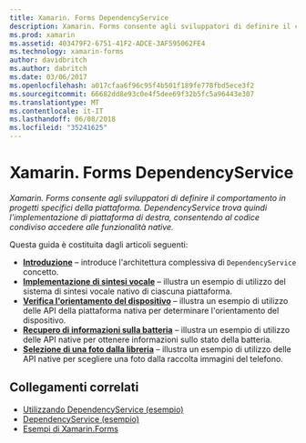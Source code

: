 ```yaml
---
title: Xamarin. Forms DependencyService
description: Xamarin. Forms consente agli sviluppatori di definire il comportamento in progetti specifici della piattaforma. DependencyService trova quindi l'implementazione di piattaforma di destra, consentendo al codice condiviso accedere alle funzionalità native.
ms.prod: xamarin
ms.assetid: 403479F2-6751-41F2-ADCE-3AF595062FE4
ms.technology: xamarin-forms
author: davidbritch
ms.author: dabritch
ms.date: 03/06/2017
ms.openlocfilehash: a017cfaa6f96c95f4b501f189fe778fbd5ece3f2
ms.sourcegitcommit: 66682dd8e93c0e4f5dee69f32b5fc5a96443e307
ms.translationtype: MT
ms.contentlocale: it-IT
ms.lasthandoff: 06/08/2018
ms.locfileid: "35241625"
---
```

# <a name="xamarinforms-dependencyservice"></a>Xamarin. Forms DependencyService

_Xamarin. Forms consente agli sviluppatori di definire il comportamento in progetti specifici della piattaforma. DependencyService trova quindi l'implementazione di piattaforma di destra, consentendo al codice condiviso accedere alle funzionalità native._

Questa guida è costituita dagli articoli seguenti:

- **[Introduzione](introduction.md)**  &ndash; introduce l'architettura complessiva di `DependencyService` concetto.
- **[Implementazione di sintesi vocale](text-to-speech.md)**  &ndash; illustra un esempio di utilizzo del sistema di sintesi vocale nativo di ciascuna piattaforma.
- **[Verifica l'orientamento del dispositivo](device-orientation.md)**  &ndash; illustra un esempio di utilizzo delle API della piattaforma nativa per determinare l'orientamento del dispositivo.
- **[Recupero di informazioni sulla batteria](battery-info.md)**  &ndash; illustra un esempio di utilizzo delle API native per ottenere informazioni sullo stato della batteria.
- **[Selezione di una foto dalla libreria](photo-picker.md)**  &ndash; illustra un esempio di utilizzo delle API native per scegliere una foto dalla raccolta immagini del telefono.


## <a name="related-links"></a>Collegamenti correlati

- [Utilizzando DependencyService (esempio)](https://developer.xamarin.com/samples/UsingDependencyService)
- [DependencyService (esempio)](https://developer.xamarin.com/samples/xamarin-forms/DependencyService/DependencyServiceSample)
- [Esempi di Xamarin.Forms](https://github.com/xamarin/xamarin-forms-samples)

